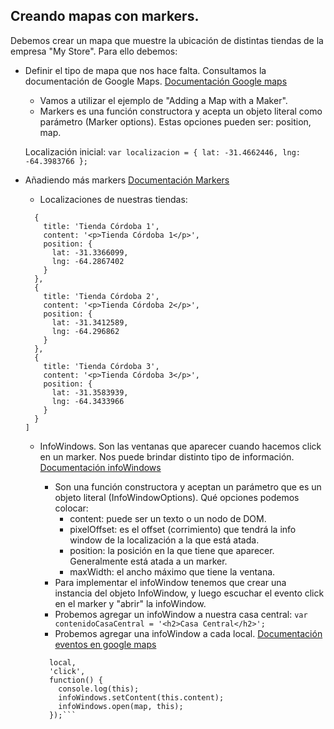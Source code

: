 ## Creando mapas con markers.

Debemos crear un mapa que muestre la ubicación de distintas tiendas de la empresa "My Store".
Para ello debemos:

- Definir el tipo de mapa que nos hace falta. Consultamos la documentación de Google Maps. [Documentación Google maps](https://developers.google.com/maps/documentation/javascript/tutorial?hl=es)
  - Vamos a utilizar el ejemplo de "Adding a Map with a Maker".
  - Markers es una función constructora y acepta un objeto literal como parámetro (Marker options). Estas opciones pueden ser: position, map.

  Localización inicial:
  ```var localizacion = { lat: -31.4662446, lng: -64.3983766 };```

- Añadiendo más markers [Documentación Markers](https://developers.google.com/maps/documentation/javascript/markers?hl=es)
  - Localizaciones de nuestras tiendas:
  ```[
    {
      title: 'Tienda Córdoba 1',
      content: '<p>Tienda Córdoba 1</p>',
      position: {
        lat: -31.3366099,
        lng: -64.2867402
      }
    },
    {
      title: 'Tienda Córdoba 2',
      content: '<p>Tienda Córdoba 2</p>',
      position: {
        lat: -31.3412589,
        lng: -64.296862
      }
    },
    {
      title: 'Tienda Córdoba 3',
      content: '<p>Tienda Córdoba 3</p>',
      position: {
        lat: -31.3583939,
        lng: -64.3433966
      }
    }
  ]
  ```

  - InfoWindows. Son las ventanas que aparecer cuando hacemos click en un marker. Nos puede brindar distinto tipo de información. [Documentación infoWindows](https://developers.google.com/maps/documentation/javascript/infowindows?hl=es)
    - Son una función constructora y aceptan un parámetro que es un objeto literal (InfoWindowOptions). Qué opciones podemos colocar:
      - content: puede ser un texto o un nodo de DOM.
      - pixelOffset: es el offset (corrimiento) que tendrá la info window de la localización a la que está atada.
      - position: la posición en la que tiene que aparecer. Generalmente está atada a un marker.
      - maxWidth: el ancho máximo que tiene la ventana.
    - Para implementar el infoWindow tenemos que crear una instancia del objeto InfoWindow, y luego escuchar el evento click en el  marker y "abrir" la infoWindow.
    - Probemos agregar un infoWindow a nuestra casa central:
      ```var contenidoCasaCentral = '<h2>Casa Central</h2>';```
    - Probemos agregar una infoWindow a cada local.
    [Documentación eventos en google maps](https://developers.google.com/maps/documentation/javascript/events?hl=es-419#EventsOverview)
    
    ```google.maps.event.addListener(
      local,
      'click',
      function() {
        console.log(this);
        infoWindows.setContent(this.content);
        infoWindows.open(map, this);
      });```
